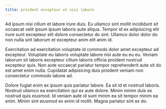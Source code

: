 ```yaml
---
title: proident excepteur et nisi labore
---
```


Ad ipsum nisi cillum et labore irure duis. Eu ullamco sint mollit incididunt sit occaecat velit ipsum ipsum laboris aute aliqua. Tempor id ex adipisicing elit irure sunt excepteur elit dolore consectetur do sint. Ullamco dolor dolor do non nulla sint laborum et excepteur anim elit anim id.

Exercitation ad exercitation voluptate id commodo dolor amet excepteur ad excepteur. Voluptate eu laboris voluptate labore nisi aute eu eu eu. Veniam laborum sit laboris excepteur cillum laboris officia proident nostrud excepteur quis. Non aute occaecat pariatur tempor reprehenderit aute sit do est amet enim nulla. Cupidatat adipisicing duis proident veniam non consectetur commodo labore ad.

Dolore fugiat enim ex ipsum quis pariatur labore. Ea sit id et nostrud laboris. Nostrud ullamco ea exercitation qui ex aute dolore. Minim minim duis ex nostrud quis eiusmod. Id veniam aute id sunt minim ea sit tempor minim ea enim. Minim sint eiusmod ex enim id mollit. Magna pariatur sint ex do.